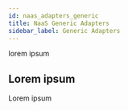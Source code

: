```yaml
---
id: naas_adapters_generic
title: NaaS Generic Adapters
sidebar_label: Generic Adapters
---
```


lorem ipsum

## Lorem ipsum

Lorem ipsum
